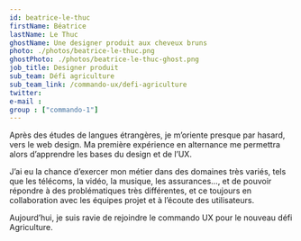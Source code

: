 ```yaml
---
id: beatrice-le-thuc
firstName: Béatrice
lastName: Le Thuc
ghostName: Une designer produit aux cheveux bruns
photo: ./photos/beatrice-le-thuc.png
ghostPhoto: ./photos/beatrice-le-thuc-ghost.png
job_title: Designer produit
sub_team: Défi agriculture
sub_team_link: /commando-ux/defi-agriculture
twitter:
e-mail :
group : ["commando-1"]
---
```


Après des études de langues étrangères, je m’oriente presque par hasard, vers le web design. Ma première expérience en alternance me permettra alors d’apprendre les bases du design et de l’UX. 

J’ai eu la chance d’exercer mon métier dans des domaines très variés, tels que les télécoms, la vidéo, la musique, les assurances…, et de pouvoir répondre à des problématiques très différentes, et ce toujours en collaboration avec les équipes projet et à l’écoute des utilisateurs.

Aujourd’hui, je suis ravie de rejoindre le commando UX pour le nouveau défi Agriculture.
